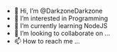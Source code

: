 - 👋 Hi, I’m @DarkzoneDarkzone
- 👀 I’m interested in Programming
- 🌱 I’m currently learning NodeJS
- 💞️ I’m looking to collaborate on ...
- 📫 How to reach me ...

<!---
DarkzoneDarkzone/DarkzoneDarkzone is a ✨ special ✨ repository because its `README.md` (this file) appears on your GitHub profile.
You can click the Preview link to take a look at your changes.
--->
